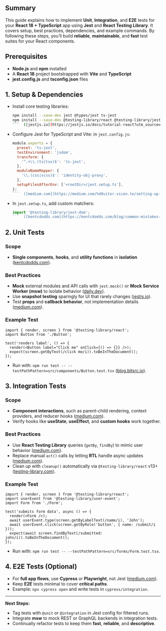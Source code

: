 ## Summary

This guide explains how to implement **Unit**, **Integration**, and **E2E** tests for your **React 18 + TypeScript** app using **Jest** and **React Testing Library**. It covers setup, best practices, dependencies, and example commands. By following these steps, you’ll build **reliable**, **maintainable**, and **fast** test suites for your React components.

## Prerequisites

* **Node.js** and **npm** installed
* A **React 18** project bootstrapped with **Vite** and **TypeScript**
* **jest.config.js** and **tsconfig.json** files

## 1. Setup & Dependencies

* Install core testing libraries:

  ````bash
  npm install --save-dev jest @types/jest ts-jest
  npm install --save-dev @testing-library/react @testing-library/jest-dom @testing-library/user-event
  ```  ([jestjs.io](https://jestjs.io/docs/tutorial-react?utm_source=chatgpt.com)) ([testing-library.com](https://testing-library.com/docs/react-testing-library/intro/?utm_source=chatgpt.com))

  ````
* Configure Jest for TypeScript and Vite: in `jest.config.js`:

  ````js
  module.exports = {
    preset: 'ts-jest',
    testEnvironment: 'jsdom',
    transform: {
      '^.+\\.(ts|tsx)$': 'ts-jest',
    },
    moduleNameMapper: {
      '\\.(css|scss)$': 'identity-obj-proxy',
    },
    setupFilesAfterEnv: ['<rootDir>/jest.setup.ts'],
  };
  ```  ([medium.com](https://medium.com/%40vitor.vicen.te/setting-up-jest-js-for-a-vite-ts-js-react-project-the-ultimate-guide-7816f4c8b738?utm_source=chatgpt.com))

  ````
* In `jest.setup.ts`, add custom matchers:

  ````ts
  import '@testing-library/jest-dom';
  ```  ([kentcdodds.com](https://kentcdodds.com/blog/common-mistakes-with-react-testing-library?utm_source=chatgpt.com))
  ````

## 2. Unit Tests

### Scope

* **Single components**, **hooks**, and **utility functions** in **isolation** ([kentcdodds.com](https://kentcdodds.com/blog/static-vs-unit-vs-integration-vs-e2e-tests?utm_source=chatgpt.com)).

### Best Practices

* **Mock** external modules and API calls with `jest.mock()` or **Mock Service Worker (msw)** to isolate behavior ([daily.dev](https://daily.dev/blog/react-functional-testing-best-practices?utm_source=chatgpt.com)).
* Use **snapshot testing** sparingly for UI that rarely changes ([jestjs.io](https://jestjs.io/docs/tutorial-react?utm_source=chatgpt.com)).
* Test **props** and **callback behavior**, not implementation details ([medium.com](https://medium.com/%40ignatovich.dm/best-practices-for-using-react-testing-library-0f71181bb1f4?utm_source=chatgpt.com)).

### Example Test

```tsx
import { render, screen } from '@testing-library/react';
import Button from './Button';

test('renders label', () => {
  render(<Button label="Click me" onClick={() => {}} />);
  expect(screen.getByText(/click me/i)).toBeInTheDocument();
});
```

* Run with: `npm run test -- --testPathPattern=src/components/Button.test.tsx` ([blog.bitsrc.io](https://blog.bitsrc.io/understanding-the-differences-between-unit-tests-and-integration-tests-in-react-component-8e51a1c8aa93?utm_source=chatgpt.com)).

## 3. Integration Tests

### Scope

* **Component interactions**, such as parent-child rendering, context providers, and reducer hooks ([medium.com](https://medium.com/%40ian-white/testing-in-react-75827be47bea?utm_source=chatgpt.com)).
* Verify hooks like **useState**, **useEffect**, and **custom hooks** work together.

### Best Practices

* Use **React Testing Library** queries (`getBy`, `findBy`) to mimic user behavior ([medium.com](https://medium.com/%40ignatovich.dm/best-practices-for-using-react-testing-library-0f71181bb1f4?utm_source=chatgpt.com)).
* Replace manual `act()` calls by letting **RTL** handle async updates ([medium.com](https://medium.com/%40ignatovich.dm/best-practices-for-using-react-testing-library-0f71181bb1f4?utm_source=chatgpt.com)).
* Clean up with `cleanup()` automatically via `@testing-library/react` v13+ ([testing-library.com](https://testing-library.com/docs/react-testing-library/intro/?utm_source=chatgpt.com)).

### Example Test

```tsx
import { render, screen } from '@testing-library/react';
import userEvent from '@testing-library/user-event';
import Form from './Form';

test('submits form data', async () => {
  render(<Form />);
  await userEvent.type(screen.getByLabelText(/name/i), 'John');
  await userEvent.click(screen.getByRole('button', { name: /submit/i }));
  expect(await screen.findByText(/submitted: john/i)).toBeInTheDocument();
});
```

* Run with: `npm run test -- --testPathPattern=src/forms/Form.test.tsx`.

## 4. E2E Tests (Optional)

* For **full app flows**, use **Cypress** or **Playwright**, not Jest ([medium.com](https://medium.com/%40ian-white/testing-in-react-75827be47bea?utm_source=chatgpt.com)).
* Keep **E2E** tests minimal to cover **critical paths**.
* Example: `npx cypress open` and write tests in `cypress/integration`.

---

**Next Steps:**

* Tag tests with `@unit` or `@integration` in Jest config for filtered runs.
* Integrate **msw** to mock REST or GraphQL backends in integration tests.
* Continually refactor tests to keep them **fast**, **reliable**, and **descriptive**.
